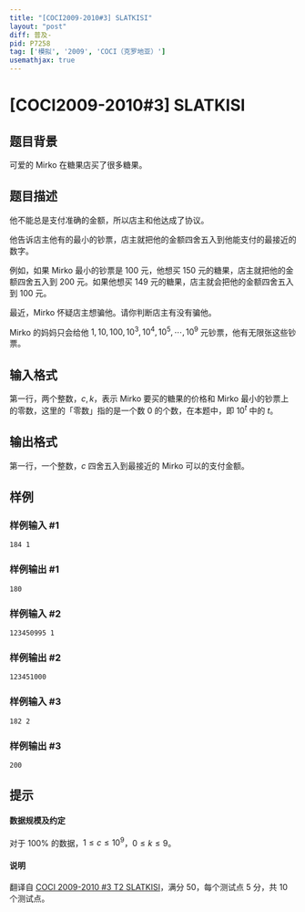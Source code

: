 ```yaml
---
title: "[COCI2009-2010#3] SLATKISI"
layout: "post"
diff: 普及-
pid: P7258
tag: ['模拟', '2009', 'COCI（克罗地亚）']
usemathjax: true
---
```


# [COCI2009-2010#3] SLATKISI
## 题目背景

可爱的 Mirko 在糖果店买了很多糖果。
## 题目描述

他不能总是支付准确的金额，所以店主和他达成了协议。

他告诉店主他有的最小的钞票，店主就把他的金额四舍五入到他能支付的最接近的数字。

例如，如果 Mirko 最小的钞票是 $100$ 元，他想买 $150$ 元的糖果，店主就把他的金额四舍五入到 $200$ 元。如果他想买 $149$ 元的糖果，店主就会把他的金额四舍五入到 $100$ 元。

最近，Mirko 怀疑店主想骗他。请你判断店主有没有骗他。

Mirko 的妈妈只会给他 $1, 10, 100, 10^3, 10^4, 10^5, \cdots, 10^9$ 元钞票，他有无限张这些钞票。
## 输入格式

第一行，两个整数，$c, k$，表示 Mirko 要买的糖果的价格和 Mirko 最小的钞票上的零数，这里的「零数」指的是一个数 $0$ 的个数，在本题中，即 $10^t$ 中的 $t$。
## 输出格式

第一行，一个整数，$c$ 四舍五入到最接近的 Mirko 可以的支付金额。 
## 样例

### 样例输入 #1
```
184 1

```
### 样例输出 #1
```
180
```
### 样例输入 #2
```
123450995 1

```
### 样例输出 #2
```
123451000
```
### 样例输入 #3
```
182 2

```
### 样例输出 #3
```
200
```
## 提示

#### 数据规模及约定

对于 $100\%$ 的数据，$1 \le c \le 10^9$，$0 \le k \le 9$。

#### 说明
翻译自 [COCI 2009-2010 #3 T2 SLATKISI](https://hsin.hr/coci/archive/2009_2010/contest3_tasks.pdf)，满分 50，每个测试点 5 分，共 10 个测试点。

